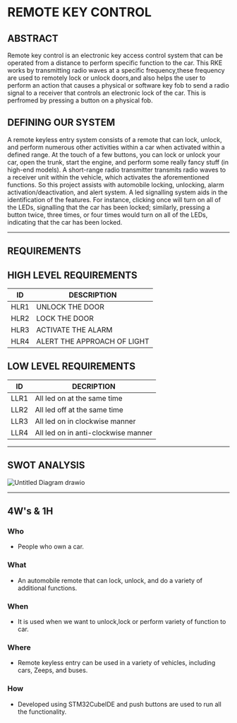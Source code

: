 # REMOTE KEY CONTROL 

## ABSTRACT 
Remote key control is an electronic key access control system that can be operated from a distance to perform specific function to the car. This RKE works by transmitting radio waves at a specific frequency,these frequency are used to remotely lock or unlock doors,and also helps the user to perform an action that causes a physical or software key fob to send a radio signal to a receiver that controls an electronic lock of the car. This is perfromed by pressing a button on a physical fob. 


## DEFINING OUR SYSTEM 
A remote keyless entry system consists of a remote that can lock, unlock, and perform numerous other activities within a car when activated within a defined range. At the touch of a few buttons, you can lock or unlock your car, open the trunk, start the engine, and perform some really fancy stuff (in high-end models). A short-range radio transmitter transmits radio waves to a receiver unit within the vehicle, which activates the aforementioned functions. So this project assists with automobile locking, unlocking, alarm activation/deactivation, and alert system. A led signalling system aids in the identification of the features. For instance, clicking once will turn on all of the LEDs, signalling that the car has been locked; similarly, pressing a button twice, three times, or four times would turn on all of the LEDs, indicating that the car has been locked. 

---------------------------------------------------------------------------------------------------------------------

## REQUIREMENTS 

## HIGH LEVEL REQUIREMENTS

| ID    |  DESCRIPTION                    |
|-------|---------------------------------|
| HLR1  | UNLOCK THE DOOR                 |
| HLR2  | LOCK THE DOOR                   |
| HLR3  | ACTIVATE THE ALARM              |
| HLR4  | ALERT THE APPROACH OF LIGHT     |


## LOW LEVEL REQUIREMENTS 

| ID    |  DECRIPTION                             |
|-------|-----------------------------------------|
| LLR1  | All led on at the same time             |
| LLR2  | All led off at the same time            |
| LLR3  | All led on in clockwise manner          |
| LLR4  | All led on in anti-clockwise manner     |


-------------------------------------------------------------------------------------------------------------------------

## SWOT ANALYSIS 
![Untitled Diagram drawio](https://user-images.githubusercontent.com/98867546/157857616-e89a8e34-fdbb-4c51-a742-e94d1bc20eea.png)


---------------------------------------------------------------------------------------------------------------------

## 4W's & 1H

### Who
- People who own a car. 

### What
- An automobile remote that can lock, unlock, and do a variety of additional functions.

### When 
- It is used when we want to unlock,lock or perform variety of function to car.

### Where
- Remote keyless entry can be used in a variety of vehicles, including cars, Zeeps, and buses.

### How
- Developed using STM32CubeIDE and push buttons are used to run all the functionality.


